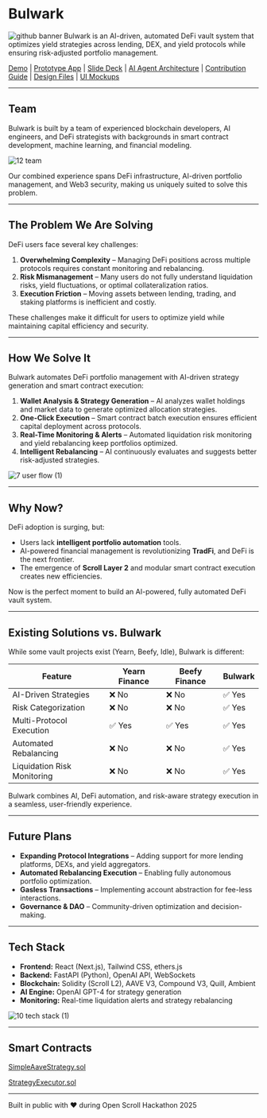 # Bulwark

![github banner](https://github.com/user-attachments/assets/8af1707f-605b-4634-90fb-0df0039963dd)
Bulwark is an AI-driven, automated DeFi vault system that optimizes yield strategies across lending, DEX, and yield protocols while ensuring risk-adjusted portfolio management.

[Demo]() | [Prototype App](https://bulwark-scroll.vercel.app/) | [Slide Deck]() | [AI Agent Architecture]() | [Contribution Guide]() | [Design Files]() | [UI Mockups]()

---
## Team
Bulwark is built by a team of experienced blockchain developers, AI engineers, and DeFi strategists with backgrounds in smart contract development, machine learning, and financial modeling.

![12  team](https://github.com/user-attachments/assets/5800e7c6-3353-4f94-94ca-d19b74b3d59e)

Our combined experience spans DeFi infrastructure, AI-driven portfolio management, and Web3 security, making us uniquely suited to solve this problem.

---

## The Problem We Are Solving
DeFi users face several key challenges:
1. **Overwhelming Complexity** – Managing DeFi positions across multiple protocols requires constant monitoring and rebalancing.
2. **Risk Mismanagement** – Many users do not fully understand liquidation risks, yield fluctuations, or optimal collateralization ratios.
3. **Execution Friction** – Moving assets between lending, trading, and staking platforms is inefficient and costly.

These challenges make it difficult for users to optimize yield while maintaining capital efficiency and security.

---

## How We Solve It
Bulwark automates DeFi portfolio management with AI-driven strategy generation and smart contract execution:

1. **Wallet Analysis & Strategy Generation** – AI analyzes wallet holdings and market data to generate optimized allocation strategies.
2. **One-Click Execution** – Smart contract batch execution ensures efficient capital deployment across protocols.
3. **Real-Time Monitoring & Alerts** – Automated liquidation risk monitoring and yield rebalancing keep portfolios optimized.
4. **Intelligent Rebalancing** – AI continuously evaluates and suggests better risk-adjusted strategies.

![7  user flow (1)](https://github.com/user-attachments/assets/4e959457-7a98-4ec0-94ef-10f4f30256dc)

---

## Why Now?
DeFi adoption is surging, but:
- Users lack **intelligent portfolio automation** tools.
- AI-powered financial management is revolutionizing **TradFi**, and DeFi is the next frontier.
- The emergence of **Scroll Layer 2** and modular smart contract execution creates new efficiencies.

Now is the perfect moment to build an AI-powered, fully automated DeFi vault system.

---

## Existing Solutions vs. Bulwark
While some vault projects exist (Yearn, Beefy, Idle), Bulwark is different:

| Feature               | Yearn Finance | Beefy Finance | Bulwark |
|----------------------|--------------|--------------|---------|
| AI-Driven Strategies | ❌ No        | ❌ No        | ✅ Yes  |
| Risk Categorization  | ❌ No        | ❌ No        | ✅ Yes  |
| Multi-Protocol Execution | ✅ Yes | ✅ Yes | ✅ Yes |
| Automated Rebalancing | ❌ No | ❌ No | ✅ Yes |
| Liquidation Risk Monitoring | ❌ No | ❌ No | ✅ Yes |

Bulwark combines AI, DeFi automation, and risk-aware strategy execution in a seamless, user-friendly experience.

---

## Future Plans
- **Expanding Protocol Integrations** – Adding support for more lending platforms, DEXs, and yield aggregators.
- **Automated Rebalancing Execution** – Enabling fully autonomous portfolio optimization.
- **Gasless Transactions** – Implementing account abstraction for fee-less interactions.
- **Governance & DAO** – Community-driven optimization and decision-making.

---

## Tech Stack
- **Frontend:** React (Next.js), Tailwind CSS, ethers.js
- **Backend:** FastAPI (Python), OpenAI API, WebSockets
- **Blockchain:** Solidity (Scroll L2), AAVE V3, Compound V3, Quill, Ambient
- **AI Engine:** OpenAI GPT-4 for strategy generation
- **Monitoring:** Real-time liquidation alerts and strategy rebalancing

![10  tech stack (1)](https://github.com/user-attachments/assets/bba6bf27-0856-443c-ac47-f3ab0fc89a88)

---

## Smart Contracts
[SimpleAaveStrategy.sol](https://scrollscan.com/address/0xbCfac93bbC5F93c37f3743792A372e9fe3979Ea6)

[StrategyExecutor.sol](https://scrollscan.com/address/0xc8c34998f0aE64989Cc43f3f3b657d5f050235F4)

---

Built in public with ♥ during Open Scroll Hackathon 2025
